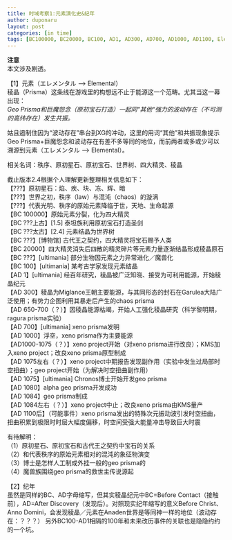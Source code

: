 ```yaml
---
title: 时域考察1:元素演化史&纪年
author: duponaru
layout: post
categories: [in time]
tags: [BC100000, BC20000, BC100, AD1, AD300, AD700, AD1000, AD1100, Elemental, law, chaos, timeline, stone, Ogre-Rancorem, Geo-Prisma, Kiseki, Tree, Prisma, Titan, sword, Xeno-Prisma, Chronos, beast]
---
```


**注意**  
本文涉及剧透。  


【1】元素（エレメンタル --> Elemental）   
稜晶（Prisma）这条线在游戏里的构想远不止于能源这一个范畴。尤其当这一幕出现：  
<span class="image centered"><img src="{{ '/assets/post_img/2020-04-11/preview_kouhen.jpg' | relative_url }}" alt="" /></span>  
*Geo Prisma和巨魔怨念（原初宝石打造）一起同“其他“强力的波动存在（不可测的高纬存在）发生共振。*  

姑且遏制住因为“波动存在”串台到XG的冲动，这里的用词“其他”和共振现象提示Geo Prisma+巨魔怨念和波动存在有差不多等同的地位，而前两者或多或少可以溯源到元素（エレメンタル --> Elemental）。  


相关名词：秩序、原初星石、原初宝石、世界树、四大精灵、稜晶  


截止版本2.4根据个人理解更新整理相关信息如下：  
<span class="image centered"><img src="{{ '/assets/post_img/2020-04-11/evol_elemental.png' | relative_url }}" alt="" /></span>   
【???】原初星石：焰、疾、块、冻、辉、暗  
【???】世界之初，秩序（law）与混沌（chaos）的漩涡  
【???】代表光明、秩序的原始元素降临于世，天地、生命起源  
【BC 100000】原始元素分裂，化为四大精灵  
【BC ???上古】[1.5] 泰坦族利用原初宝石打造圣剑  
【BC ???太古】[2.4] 元素结晶为世界树  
【BC ???】[博物馆] 古代王之契约，四大精灵将宝石赐予人类    
【BC 20000】四大精灵消失后四散的精灵碎片等元素力量逐渐结晶形成稜晶原石  
【BC ???】[ultimania] 部分生物因元素之力异常进化／魔兽化  
【BC 100】[ultimania] 某考古学家发现元素结晶  
【AD 1】[ultimania] 经百年研究，稜晶被广泛知晓、接受为可利用能源，开始稜晶纪元  
【AD 300】稜晶为Miglance王朝主要能源，与其同形态的封石在Garulea大陆广泛使用；有势力企图利用其暴走后产生的chaos prisma  
【AD 650-700（？）】因稜晶能源枯竭，开始人工强化稜晶研究（科学黎明期，ragura prisma实验）  
【AD 700】[ultimania] xeno prisma发明  
【AD 1000】浮空，xeno prisma作为主要能源  
【AD1000-1075（？）】xeno project开始（对xeno prisma进行改良）；KMS加入xeno project；改良xeno prisma原型制成  
【AD 1075左右（？）】xeno project中期报告发现副作用（实验中发生过局部时空扭曲）；geo project开始（为解决时空扭曲副作用）  
【AD 1075】[ultimania] Chronos博士开始开发geo prisma  
【AD 1080】alpha geo prisma开发成功  
【AD 1084】geo prisma制成  
【AD 1084左右（？）】xeno project中止；改良xeno prisma由KMS量产  
【AD 1100后】（可能事件）xeno prisma发出的特殊次元振动波引发时空扭曲，扭曲积累到极限时时层大幅度偏移，时空间受强大能量冲击导致巨大时震  
  
 有待解明：  
（1）原初星石、原初宝石和古代王之契约中宝石的关系  
（2）和代表秩序的原始元素相对的混沌的象征物演变  
（3）博士是怎样人工制成外挂一般的geo prisma的  
（4）魔兽族围绕geo prisma的救世主传说源起  

  
【2】纪年  
虽然是同样的BC、AD字母缩写，但其实稜晶纪元中BC=Before Contact（接触前），AD=After Discovery（发现后）。对照现实纪年缩写的意义Before Christ、Anno Domini，会发现稜晶／元素在Anaden世界是等同神一样的地位（波动存在：？？？）
另外BC100-AD1相隔的100年和未来改历事件的关联也是隐隐约约的一个坑。  

